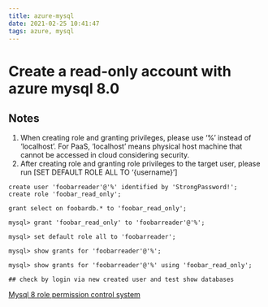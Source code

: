 ```yaml
---
title: azure-mysql
date: 2021-02-25 10:41:47
tags: azure, mysql
---
```

# Create a read-only account with azure mysql 8.0
## Notes
1. When creating role and granting privileges, please use ‘%’ instead of ‘localhost’. For PaaS, ‘localhost’ means physical host machine that cannot be accessed in cloud considering security.
2. After creating role and granting role privileges to the target user, please run [SET DEFAULT ROLE ALL TO ‘{username}’]

```
create user 'foobarreader'@'%' identified by 'StrongPassword!';
create role 'foobar_read_only';

grant select on foobardb.* to 'foobar_read_only';

mysql> grant 'foobar_read_only' to 'foobarreader'@'%';

mysql> set default role all to 'foobarreader';

mysql> show grants for 'foobarreader'@'%';

mysql> show grants for 'foobarreader'@'%' using 'foobar_read_only';

## check by login via new created user and test show databases
```

[Mysql 8 role permission control system](https://dev.mysql.com/doc/refman/8.0/en/set-default-role.html "role permission control")

